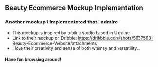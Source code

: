 ## Beauty Ecommerce Mockup Implementation

### Another mockup I implementated that I admire
  - This mockup is inspired by tubik a studio based in Ukraine
  - Link to their mockup on Dribble: https://dribbble.com/shots/5837563-Beauty-Ecommerce-Website/attachments
  - I love their creativity and sense of both whimsy and versatility... 



#### Have fun browsing around! 
